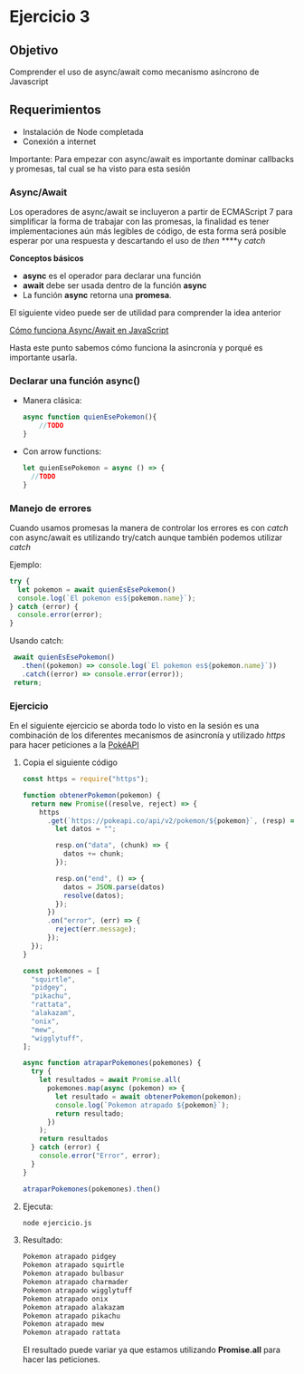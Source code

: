 # Ejercicio 3

## Objetivo

Comprender el uso de async/await como mecanismo asíncrono de Javascript

## Requerimientos

- Instalación de Node completada
- Conexión a internet

Importante: Para empezar con async/await es importante dominar callbacks y promesas, tal cual se ha visto para esta sesión

### Async/Await

Los operadores de async/await se incluyeron a partir de ECMAScript 7 para simplificar la forma de trabajar con las promesas, la finalidad es tener implementaciones aún más legibles de código, de esta forma será posible esperar por una respuesta y descartando el uso de *then* ****y *catch*

**Conceptos básicos**

- **async** es el operador para declarar una función
- **await** debe ser usada dentro de la función **async**
- La función **async** retorna una **promesa**.

El siguiente video puede ser de utilidad para comprender la idea anterior

[Cómo funciona Async/Await en JavaScript](https://youtu.be/qY65YXZDyIk)

Hasta este punto sabemos cómo funciona la asincronía y porqué es importante usarla.

### Declarar una función async()

- Manera clásica:

    ```jsx
    async function quienEsePokemon(){
    	//TODO
    }
    ```

- Con arrow functions:

    ```jsx
    let quienEsePokemon = async () => {
      //TODO
    }
    ```

### Manejo de errores

Cuando usamos promesas la manera de controlar los errores es con *catch* con async/await es utilizando try/catch aunque también podemos utilizar *catch*

Ejemplo:

```jsx
try {
  let pokemon = await quienEsEsePokemon()
  console.log(`El pokemon es${pokemon.name}`);
} catch (error) {
  console.error(error);
}
```

Usando catch:

```jsx
 await quienEsEsePokemon()
   .then((pokemon) => console.log(`El pokemon es${pokemon.name}`))
   .catch((error) => console.error(error));
 return;
```

### Ejercicio

En el siguiente ejercicio se aborda todo lo visto en la sesión es una combinación de los diferentes mecanismos de asincronía y utilizado *https* para hacer peticiones a la [PokéAPI](https://pokeapi.co/)

1. Copia el siguiente código

    ```jsx
    const https = require("https");

    function obtenerPokemon(pokemon) {
      return new Promise((resolve, reject) => {
        https
          .get(`https://pokeapi.co/api/v2/pokemon/${pokemon}`, (resp) => {
            let datos = "";

            resp.on("data", (chunk) => {
              datos += chunk;
            });

            resp.on("end", () => {
              datos = JSON.parse(datos)
              resolve(datos);
            });
          })
          .on("error", (err) => {
            reject(err.message);
          });
      });
    }

    const pokemones = [
      "squirtle",
      "pidgey",
      "pikachu",
      "rattata",
      "alakazam",
      "onix",
      "mew",
      "wigglytuff",
    ];

    async function atraparPokemones(pokemones) {
      try {
        let resultados = await Promise.all(
          pokemones.map(async (pokemon) => {
            let resultado = await obtenerPokemon(pokemon);
            console.log(`Pokemon atrapado ${pokemon}`);
            return resultado;
          })
        );
        return resultados
      } catch (error) {
        console.error("Error", error);
      }
    }

    atraparPokemones(pokemones).then()
    ```

2. Ejecuta:

    ```bash
    node ejercicio.js
    ```

3. Resultado:

    ```bash
    Pokemon atrapado pidgey
    Pokemon atrapado squirtle
    Pokemon atrapado bulbasur
    Pokemon atrapado charmader
    Pokemon atrapado wigglytuff
    Pokemon atrapado onix
    Pokemon atrapado alakazam
    Pokemon atrapado pikachu
    Pokemon atrapado mew
    Pokemon atrapado rattata
    ```

    El resultado puede variar ya que estamos utilizando **Promise.all** para hacer las peticiones.
